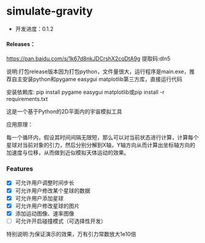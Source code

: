 # simulate-gravity
- 开发进度：0.1.2

#### Releases：

https://pan.baidu.com/s/1k67d8nkJDCrshX2coDtA9g 提取码:dln5

说明:打包release版本因为打包python，文件量很大，运行程序是main.exe，推荐自主安装python和pygame easygui matplotlib第三方库，直接运行代码

安装依赖库: pip install pygame easygui matplotlib或pip install -r requirements.txt

这是一个基于Python的2D平面内的宇宙模拟工具

应用原理：

每一个循环内，假设其时间间隔无限短，那么可以对当前状态进行计算，计算每个星球对当前对象的引力，然后分别分解到X轴，Y轴方向从而计算出坐标轴方向的加速度与位移，从而做到近似模拟天体运动的效果。

### Features

- [x] 可允许用户调整时间步长
- [x] 可允许用户修改某个星球的数据
- [x] 可允许用户添加星球
- [x] 可允许用户修改星球的图片
- [x] 添加运动图像、速率图像
- [ ] 可允许开启碰撞模式（可选择性开发）

特别说明:为保证演示的效果，万有引力常数放大1e10倍
